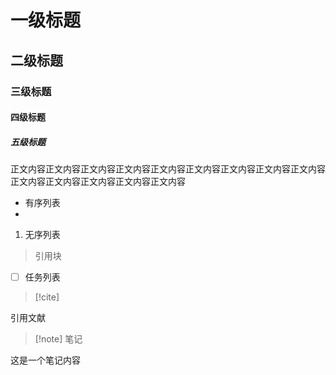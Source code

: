 # 一级标题
## 二级标题
### 三级标题
#### 四级标题
##### 五级标题
正文内容正文内容正文内容正文内容正文内容正文内容正文内容正文内容正文内容正文内容正文内容正文内容正文内容正文内容
- 有序列表
- 
1. 无序列表
>引用块

- [ ] 任务列表
> [!cite]
> 
引用文献

> [!note] 笔记
> 
这是一个笔记内容

